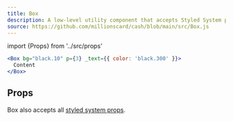```yaml
---
title: Box
description: A low-level utility component that accepts Styled System props to enable custom theme-aware styling
source: https://github.com/millionscard/cash/blob/main/src/Box.js
---
```


import {Props} from '../src/props'

```jsx
<Box bg="black.10" p={3} _text={{ color: 'black.300' }}>
  Content
</Box>
```

## Props

<Props of="Box" />

Box also accepts all [styled system props](https://styled-system.com/table/).
